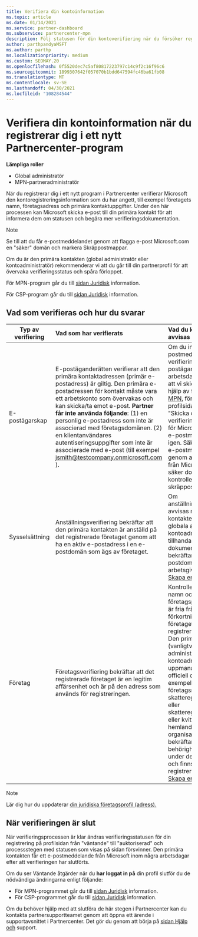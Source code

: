 ```yaml
---
title: Verifiera din kontoinformation
ms.topic: article
ms.date: 01/14/2021
ms.service: partner-dashboard
ms.subservice: partnercenter-mpn
description: Följ statusen för din kontoverifiering när du försöker registrera dig i ett nytt Partnercenter-program. Lär dig hur du tillhandahåller ytterligare information om det behövs.
author: parthpandyaMSFT
ms.author: parthp
ms.localizationpriority: medium
ms.custom: SEOMAY.20
ms.openlocfilehash: 0f5520dec7c5af80817223797c14c9f2c16f96c6
ms.sourcegitcommit: 1899307642f057070b1bdd647594fc46ba61fb08
ms.translationtype: MT
ms.contentlocale: sv-SE
ms.lasthandoff: 04/30/2021
ms.locfileid: "108284544"
---
```

# <a name="verify-your-account-information-when-you-enroll-in-a-new-partner-center-program"></a>Verifiera din kontoinformation när du registrerar dig i ett nytt Partnercenter-program

**Lämpliga roller**

- Global administratör
- MPN-partneradministratör

När du registrerar dig i ett nytt program i Partnercenter verifierar Microsoft den kontoregistreringsinformation som du har angett, till exempel företagets namn, företagsadress och primära kontaktuppgifter. Under den här processen kan Microsoft skicka e-post till din primära kontakt för att informera dem om statusen och begära mer verifieringsdokumentation.

>[!NOTE]
>Se till att du får e-postmeddelandet genom att flagga e-post Microsoft.com en "säker" domän och markera Skräppostmappar.

Om du är den primära kontakten (global administratör eller kontoadministratör) rekommenderar vi att du går till din partnerprofil för att övervaka verifieringsstatus och spåra förloppet.

För MPN-program går du till [sidan Juridisk](https://partner.microsoft.com/pcv/accountsettings/connectedpartnerprofile) information.

För CSP-program går du till [sidan Juridisk](https://partner.microsoft.com/pcv/accountsettings/partnerprofile) information.


## <a name="what-is-verified-and-how-to-respond"></a>Vad som verifieras och hur du svarar

|**Typ av verifiering**   |**Vad som har verifierats**   |**Vad du kan göra om det avvisas**   |
|----------------------------|:-----------------------------------|:--------------------------------------|
|E-postägarskap   |E-postäganderätten verifierar att den primära kontaktadressen (primär e-postadress) är giltig. Den primära e-postadressen för kontakt måste vara ett arbetskonto som övervakas och kan skicka/ta emot e-post. **Partner får inte använda följande**: (1) en personlig e-postadress som inte är associerad med företagsdomänen. (2) en klientanvändares autentiseringsuppgifter som inte är associerade med e-post (till exempel jsmith@testcompany.onmicrosoft.com ).  |Om du inte får e-postmeddelandet för verifiering av e-postägarskap inom en arbetsdag kan du begära att vi skickar igen med hjälp av följande länkar: för [MPN](https://partner.microsoft.com/pcv/accountsettings/connectedpartnerprofile), för [CSP](https://partner.microsoft.com/pcv/accountsettings/partnerprofile). På profilsidan väljer du länken "Skicka om verifieringsmeddelandet" för Microsoft för att skicka e-postmeddelandet till dig igen. Säkerställ att du får e-postmeddelandet genom att flagga e-post från Microsoft.com som en säker domän och kontrollera eventuella skräppostmappar.|
|Sysselsättning |Anställningsverifiering bekräftar att den primära kontakten är anställd på det registrerade företaget genom att ha en aktiv e-postadress i en e-postdomän som ägs av företaget.|Om anställningsverifieringen avvisas måste den primära kontakten (vanligtvis din globala administratör eller kontoadministratör) tillhandahålla dokumentation som bekräftar att kontaktens e-postdomän är under arbetsgivares ägarskap. [Skapa en supportbiljett](https://partner.microsoft.com/dashboard/support/csp/servicerequests/create?stage=2&topicid=c34a5c81-a111-476d-11a4-81c808c37a6b).|
|Företag   | Företagsverifiering bekräftar att det registrerade företaget är en legitim affärsenhet och är på den adress som används för registreringen.|Kontrollera att företagets namn och [](https://partner.microsoft.com/pcv/accountsettings/connectedpartnerprofile) adress i företagsprofilen Juridiskt är fria från stavningsfel och förkortningar och matcha företagets formella registreringsposter exakt. Den primära kontakten (vanligtvis din globala administratör eller kontoadministratör) uppmanas att tillhandahålla officiell dokumentation, till exempel ett företagsregistrerings- eller skatteregistreringscertifikat eller skatteregistreringscertifikat eller kvitto, från företagets hemland eller organisationskonto som bekräftar att företaget har behörighet att göra affärer under det entitetsnamnet och finns på registreringsadressen. [Skapa en supportbiljett](https://partner.microsoft.com/dashboard/support/csp/servicerequests/create?stage=2&topicid=52ac28f3-d58f-99d9-9846-3df5a6477c54)|

>[!NOTE]
>Lär dig hur du uppdaterar [din juridiska företagsprofil (adress).](update-your-partner-profile.md)

## <a name="when-verification-concludes"></a>När verifieringen är slut

När verifieringsprocessen är klar ändras verifieringsstatusen för din registrering på profilsidan från "väntande" till "auktoriserad" och processstegen med statusen som visas på sidan försvinner.
Den primära kontakten får ett e-postmeddelande från Microsoft inom några arbetsdagar efter att verifieringen har slutförts. 

Om du ser Väntande åtgärder när du **har loggat in på** din profil slutför du de nödvändiga ändringarna enligt följande:

- För MPN-programmet går du till [sidan Juridisk](https://partner.microsoft.com/pcv/accountsettings/connectedpartnerprofile) information.  
- För CSP-programmet går du till [sidan Juridisk](https://partner.microsoft.com/pcv/accountsettings/partnerprofile) information.

Om du behöver hjälp med att slutföra de här stegen i Partnercenter kan du kontakta partnersupportteamet genom att öppna ett ärende i supportavsnittet i Partnercenter. Det gör du genom att börja på [sidan Hjälp och](https://partner.microsoft.com/dashboard/support/servicerequests/create?stage=2&topicid=21655de7-7dbb-4927-33a2-f60f45feadf3) support.
